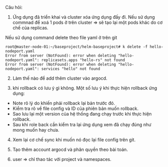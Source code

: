 Câu hỏi:
1. Ứng dụng đã triển khai và cluster xóa ứng dụng đấy đi. 
Nếu sử dụng commnad để xoá 1 pods ở trên cluster => sẽ tạo lại một pods khác do cơ chế của replicas. 

Nếu sử dụng command delete theo file yaml ở trên git
```
root@master-node-01:~/baseproject/helm-baseproject# k delete -f hello-nodeport.yaml 
Error from server (NotFound): error when deleting "hello-nodeport.yaml": replicasets.apps "hello-rs" not found
Error from server (NotFound): error when deleting "hello-nodeport.yaml": services "hello" not found
```


2. Làm thế nào để add thêm cluster vào argocd.

3. khi rollback có lưu ý gì không. 
Một số lưu ý khi thực hiện rollback ứng dụng:
- Note rõ lý do khiến phải rollback lại bản trước đó. 
- Kiểm tra rõ về file config và ID của phiên bản muốn rollback.
- Sao lưu lại một version của hệ thống đang chạy trước khi thực hiện rollback.
- Sau khi role back cần kiểm tra lại ứng dụng xem đã chạy đúng như mong muốn hay chưa. 

4. Xem lại cơ chế sync khi muốn nó đọc lại file config trên git.

5. Tạo thêm account argocd và phân quyền theo bài toán.
6. user => chỉ thao tác với project và namespaces. 